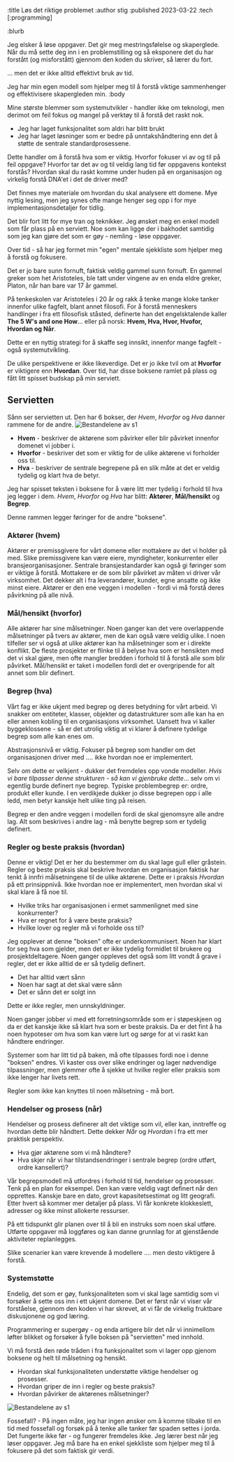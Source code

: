 :title Løs det riktige problemet
:author stig
:published 2023-03-22
:tech [:programming]

:blurb

Jeg elsker å løse oppgaver. Det gir meg mestringsfølelse og skaperglede. 
Når du må sette deg inn i en problemstilling og så eksponere det du har forstått (og misforstått) gjennom den koden du skriver, så lærer du fort. 

... men det er ikke alltid effektivt bruk av tid. 

Jeg har min egen modell som hjelper meg til å forstå viktige sammenhenger og effektivisere skapergleden min.
:body

Mine største blemmer som systemutvikler - handler ikke om teknologi, men derimot om feil fokus og mangel på verktøy til å forstå det raskt nok. 

* Jeg har laget funksjonalitet som aldri har blitt brukt 
* Jeg har laget løsninger som er bedre på unntakshåndtering enn det å støtte de sentrale standardprosessene.

Dette handler om å forstå hva som er viktig.
Hvorfor fokuser vi av og til på feil oppgave? Hvorfor tar det av og til veldig lang tid før oppgavens kontekst forstås?
Hvordan skal du raskt komme under huden på en organisasjon og virkelig forstå DNA'et i det de driver med? 

Det finnes mye materiale om hvordan du skal analysere ett domene. Mye nyttig lesing, men jeg synes ofte mange henger seg opp i for mye implementasjonsdetaljer for tidlig. 

Det blir fort litt for mye tran og teknikker. Jeg ønsket meg en enkel modell som får plass på en serviett. 
Noe som kan ligge der i bakhodet samtidig som jeg kan gjøre det som er gøy - nemling - løse oppgaver.  

Over tid - så har jeg formet min "egen" mentale sjekkliste som hjelper meg å forstå og fokusere. 

Det er jo bare sunn fornuft, faktisk veldig gammel sunn fornuft. 
En gammel greker som het Aristoteles, ble tatt under vingene av en enda eldre greker, Platon, når han bare var 17 år gammel. 

På tenkeskolen var Aristoteles i 20 år og rakk å tenke mange kloke tanker innenfor ulike fagfelt, blant annet filosofi. 
For å forstå menneskers handlinger i fra ett filosofisk ståsted, definerte han det engelsktalende kaller **The 5 W's and one How**... eller på norsk: **Hvem, Hva, Hvor, Hvofor, Hvordan og Når**. 

Dette er en nyttig strategi for å skaffe seg innsikt, innenfor mange fagfelt - også systemutvikling. 

De ulike perspektivene er ikke likeverdige. Det er jo ikke tvil om at **Hvorfor** er viktigere enn **Hvordan**. 
Over tid, har disse boksene ramlet på plass og fått litt spisset budskap på min serviett.

## Servietten
Sånn ser servietten ut. Den har 6 bokser, der _Hvem_, _Hvorfor_ og _Hva_ danner rammene for de andre. 
![Bestandelene av s1](/images/blogg/paper_all_2.png)

* **Hvem** - beskriver de aktørene som påvirker eller blir påvirket innenfor domenet vi jobber i.
* **Hvorfor** - beskriver det som er viktig for de ulike aktørene vi forholder oss til. 
* **Hva** - beskriver de sentrale begrepene på en slik måte at det er veldig tydelig og klart hva de betyr. 

Jeg har spisset teksten i boksene for å være litt mer tydelig i forhold til hva jeg legger i dem.
_Hvem_, _Hvorfor_ og _Hva_ har blitt: **Aktører**, **Mål/hensikt** og **Begrep**. 

Denne rammen legger føringer for de andre "boksene". 

### Aktører (hvem)
Aktører er premissgivere for vårt domene eller mottakere av det vi holder på med. 
Slike premissgivere kan være eiere, myndigheter, konkurrenter eller bransjeorganisasjoner. Sentrale bransjestandarder kan også gi føringer som er viktige å forstå.
Mottakere er de som blir påvirket av måten vi driver vår virksomhet.
Det dekker alt i fra leverandører, kunder, egne ansatte og ikke minst eiere.
Aktører er den ene veggen i modellen - fordi vi må forstå deres påvirkning på alle nivå. 

### Mål/hensikt (hvorfor)
Alle aktører har sine målsetninger.
Noen ganger kan det vere overlappende målsetninger på tvers av aktører, men de kan også være veldig ulike. 
I noen tilfeller ser vi også at ulike aktører kan ha målsetninger som er i direkte konflikt. 
De fleste prosjekter er flinke til å belyse hva som er hensikten med det vi skal gjøre, men ofte mangler bredden i forhold til å forstå alle som blir påvirket. 
Mål/hensikt er taket i modellen fordi det er overgripende for alt annet som blir definert. 

### Begrep (hva)
Vårt fag er ikke ukjent med begrep og deres betydning for vårt arbeid. 
Vi snakker om entiteter, klasser, objekter og datastrukturer som alle kan ha en eller annen kobling til en organisasjons virksomhet. 
Uansett hva vi kaller byggeklossene - så er det utrolig viktig at vi klarer å definere tydelige begrep som alle kan enes om. 

Abstrasjonsnivå er viktig. Fokuser på begrep som handler om det organisasjonen driver med .... ikke hvordan noe er implementert. 

Selv om dette er velkjent - dukker det fremdeles opp vonde modeller. 
_Hvis vi bare tilpasser denne strukturen - så kan vi gjenbruke dette_... selv om vi egentlig burde definert nye begrep. 
Typiske problembegrep er: ordre, produkt eller kunde. 
I en verdikjede dukker jo disse begrepen opp i alle ledd, men betyr kanskje helt ulike ting på reisen. 

Begrep er den andre veggen i modellen fordi de skal gjenomsyre alle andre lag. Alt som beskrives i andre lag - må benytte begrep som er tydelig definert. 

### Regler og beste praksis (hvordan)
Denne er viktig! Det er her du bestemmer om du skal lage gull eller gråstein. 
Regler og beste praksis skal beskrive hvordan en organisasjon faktisk har tenkt å innfri målsetningene til de ulike aktørene. Dette er i praksis _Hvordan_ på ett prinsippnivå. Ikke hvordan noe er implementert, men hvordan skal vi skal klare å få noe til.

* Hvilke triks har organisasjonen i ermet sammenlignet med sine konkurrenter?
* Hva er regnet for å være beste praksis?
* Hvilke lover og regler må vi forholde oss til? 

Jeg opplever at denne "boksen" ofte er underkommunisert. Noen har klart for seg hva som gjelder, men det er ikke tydelig formidlet til brukere og prosjektdeltagere.
Noen ganger oppleves det også som litt vondt å grave i regler, det er ikke alltid de er så tydelig definert. 
* Det har alltid vært sånn
* Noen har sagt at det skal være sånn
* Det er sånn det er solgt inn

Dette er ikke regler, men unnskyldninger. 

Noen ganger jobber vi med ett forretningsområde som er i støpeskjeen og da er det kanskje ikke så klart hva som er beste praksis. 
Da er det fint å ha noen hypoteser om hva som kan være lurt og sørge for at vi raskt kan håndtere endringer. 

Systemer som har litt tid på baken, må ofte tilpasses fordi noe i denne "boksen" endres. Vi kaster oss over slike endringer og lager nødvendige tilpassninger, men glemmer ofte å sjekke ut hvilke regler eller praksis som ikke lenger har livets rett. 

Regler som ikke kan knyttes til noen målsetning - må bort. 

### Hendelser og prosess (når)
Hendelser og prosess definerer alt det viktige som vil, eller kan, inntreffe og hvordan dette blir håndtert. Dette dekker _Når_ og _Hvordan_ i fra ett mer praktisk perspektiv. 

* Hva gjør aktørene som vi må håndtere?
* Hva skjer når vi har tilstandsendringer i sentrale begrep (ordre utført, ordre kansellert)?

Vår begrepsmodell må utfordres i forhold til tid, hendelser og prosesser. 
Tenk på en plan for eksempel. 
Den kan være veldig vagt definert når den opprettes. 
Kanskje bare en dato, grovt kapasitetsestimat og litt geografi. 
Etter hvert så kommer mer detaljer på plass. Vi får konkrete klokkeslett, adresser og ikke minst allokerte ressurser. 

På ett tidspunkt glir planen over til å bli en instruks som noen skal utføre. 
Utførte oppgaver må loggføres og kan danne grunnlag for at gjenstående aktiviteter replanlegges. 

Slike scenarier kan være krevende å modellere .... men desto viktigere å forstå. 

### Systemstøtte
Endelig, det som er gøy, funksjonaliteten som vi skal lage samtidig som vi forsøker å sette oss inn i ett ukjent domene. 
Det er først når vi viser vår forståelse, gjennom den koden vi har skrevet, at vi får de virkelig fruktbare diskusjonene og god læring. 

Programmering er supergøy - og enda artigere blir det når vi innimellom løfter blikket og forsøker å fylle boksen på "servietten" med innhold. 

Vi må forstå den røde tråden i fra funksjonalitet som vi lager opp gjenom boksene
og helt til målsetning og hensikt.
* Hvordan skal funksjonaliteten understøtte viktige hendelser og
prosesser.
* Hvordan griper de inn i regler og beste praksis?
* Hvordan påvirker de aktørenes målsetninger?

![Bestandelene av s1](/images/blogg/maal_og_hensikt.png)

Fossefall? - På ingen måte, jeg har ingen ønsker om å komme tilbake til en tid med fossefall og forsøk på å tenke alle tanker før spaden settes i jorda. 
Det fungerte ikke før - og fungerer fremdeles ikke. 
Jeg lærer best når jeg løser oppgaver. Jeg må bare ha en enkel sjekkliste som hjelper meg til å fokusere på det som faktisk gir verdi.
